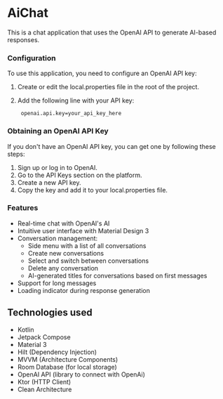 # AiChat
This is a chat application that uses the OpenAI API to generate AI-based responses.

### Configuration
To use this application, you need to configure an OpenAI API key:

1. Create or edit the local.properties file in the root of the project.
2. Add the following line with your API key:

        openai.api.key=your_api_key_here


### Obtaining an OpenAI API Key
If you don't have an OpenAI API key, you can get one by following these steps:

1. Sign up or log in to OpenAI.
2. Go to the API Keys section on the platform.
3. Create a new API key.
4. Copy the key and add it to your local.properties file.

### Features
- Real-time chat with OpenAI's AI
- Intuitive user interface with Material Design 3
- Conversation management:
    - Side menu with a list of all conversations
    - Create new conversations
    - Select and switch between conversations
    - Delete any conversation
    - AI-generated titles for conversations based on first messages
- Support for long messages
- Loading indicator during response generation

## Technologies used
- Kotlin
- Jetpack Compose
- Material 3
- Hilt (Dependency Injection)
- MVVM (Architecture Components)
- Room Database (for local storage)
- OpenAI API (library to connect with OpenAi)
- Ktor (HTTP Client)
- Clean Architecture

